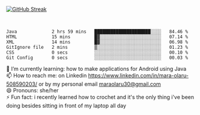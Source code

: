 

 <!--<img align="center" src="https://github-readme-stats.vercel.app/api?username=MaraxD&theme=github_dark&show_icons=true&count_private=true"/>-->
[![GitHub Streak](http://github-readme-streak-stats.herokuapp.com?user=MaraxD&theme=tokyonight_duo&align=center)](https://git.io/streak-stats)
 
 
 <br/>

<!--START_SECTION:waka-->

```text
Java             2 hrs 59 mins   █████████████████████░░░░   84.46 %
HTML             15 mins         █▓░░░░░░░░░░░░░░░░░░░░░░░   07.14 %
XML              14 mins         █▓░░░░░░░░░░░░░░░░░░░░░░░   06.98 %
GitIgnore file   2 mins          ▒░░░░░░░░░░░░░░░░░░░░░░░░   01.23 %
CSS              0 secs          ░░░░░░░░░░░░░░░░░░░░░░░░░   00.10 %
Git Config       0 secs          ░░░░░░░░░░░░░░░░░░░░░░░░░   00.03 %
```

<!--END_SECTION:waka-->
<!--[![willianrod's wakatime stats](https://github-readme-stats.vercel.app/api/wakatime?username=MaraxD)](https://github.com/anuraghazra/github-readme-stats)-->

🌱 I’m currently learning: how to make applications for Android using Java<br/>
📫 How to reach me: on Linkedin https://www.linkedin.com/in/mara-olaru-508590203/ or by my personal email maraolaru30@gmail.com <br/>
😄 Pronouns: she/her <br/>
⚡ Fun fact: i recently learned how to crochet and it's the only thing i've been doing besides sitting in front of my laptop all day <br/>
 
